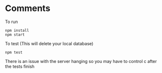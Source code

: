 # Comments

To run
```
npm install
npm start
```

To test (This will delete your local database)
```
npm test
```

There is an issue with the server hanging so you may have to control c after the tests finish


